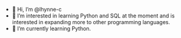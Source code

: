 - 👋 Hi, I’m @lhynne-c
- 👀 I’m interested in learning Python and SQL at the moment and is interested in expanding more to other programming languages. 
- 🌱 I’m currently learning Python.


<!---
lhynne-c/lhynne-c is a ✨ special ✨ repository because its `README.md` (this file) appears on your GitHub profile.
You can click the Preview link to take a look at your changes.
--->
